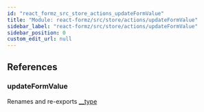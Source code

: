 ```yaml
---
id: "react_formz_src_store_actions_updateFormValue"
title: "Module: react-formz/src/store/actions/updateFormValue"
sidebar_label: "react-formz/src/store/actions/updateFormValue"
sidebar_position: 0
custom_edit_url: null
---
```


## References

### updateFormValue

Renames and re-exports [__type](react_formz_src_store_actions.md#__type)
